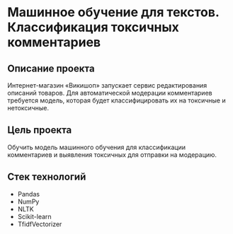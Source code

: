 # Машинное обучение для текстов. Классификация токсичных комментариев

## Описание проекта

Интернет-магазин «Викишоп» запускает сервис редактирования описаний товаров. Для автоматической модерации комментариев требуется модель, которая будет классифицировать их на токсичные и нетоксичные.

## Цель проекта

Обучить модель машинного обучения для классификации комментариев и выявления токсичных для отправки на модерацию.

## Стек технологий

- Pandas
- NumPy
- NLTK
- Scikit-learn
- TfidfVectorizer
